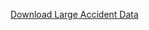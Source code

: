 [Download Large Accident Data]([https://example.com/path/to/file](https://www.kaggle.com/datasets/sobhanmoosavi/us-accidents?resource=download))
